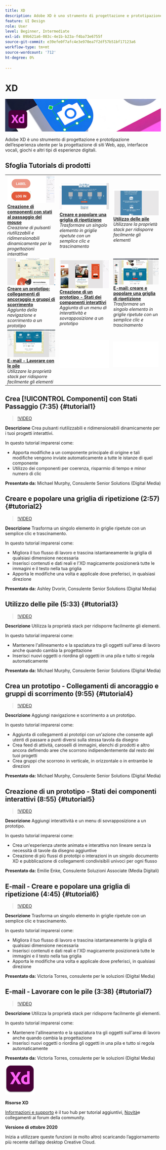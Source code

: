 ```yaml
---
title: XD
description: Adobe XD è uno strumento di progettazione e prototipazione dell’esperienza utente per la progettazione di siti Web, app, interfacce vocali, giochi e altri tipi di esperienze digitali
feature: UI Design
role: User
level: Beginner, Intermediate
exl-id: 89b621a6-083c-4e1b-b23a-f4ba73e6755f
source-git-commit: e39efe0f7afc4e3e970ea7f2df57b51bf17123a6
workflow-type: tm+mt
source-wordcount: '712'
ht-degree: 0%

---
```


# XD

![Immagine esercitazione eroe](../assets/XD.jpg)

Adobe XD è uno strumento di progettazione e prototipazione dell’esperienza utente per la progettazione di siti Web, app, interfacce vocali, giochi e altri tipi di esperienze digitali.

## Sfoglia Tutorials di prodotti

<table style="table-layout:fixed">
<tr>
 <td>
   <a href="xd.md#tutorial1">
      <img alt="Creazione di componenti con stati al passaggio del mouse" src="../assets/Xd_hoverstates_components_thumbnail.jpg" />
   </a>
    <div>
   <a href="xd.md#tutorial1"><strong>Creazione di componenti con stati al passaggio del mouse</strong></a>
    </div>
    <em>Creazione di pulsanti riutilizzabili e ridimensionabili dinamicamente per le progettazioni interattive</em>
    <br>
  </td>
  <td>
    <a href="xd.md#tutorial2">
        <img alt="Creare e popolare una griglia di ripetizione" src="../assets/XD_repeatgrid_thumbnail.jpg" />
    </a>
    <div>
    <a href="xd.md#tutorial2"><strong>Creare e popolare una griglia di ripetizione</strong></a>
    </div>
    <em>Trasformare un singolo elemento in griglie ripetute con un semplice clic e trascinamento</em>
    <br>
  </td>
  <td>
   <a href="xd.md#tutorial3">
      <img alt="Utilizzo delle pile" src="../assets/xd_Stacks_thumbnail.jpg" />
   </a>
    <div>
    <a href="xd.md#tutorial3"><strong>Utilizzo delle pile</strong></a>
    </div>
    <em>Utilizzare la proprietà stack per ridisporre facilmente gli elementi</em>
    <br>
  </td>
</tr>
<tr>
 <td>
    <a href="xd.md#tutorial4">
        <img alt="Creare un prototipo: collegamenti di ancoraggio e gruppi di scorrimento" src="../assets/XD_Scrolls_Thumbnail_Murphy.jpg" />
    </a>
    <div>
    <a href="xd.md#tutorial4"><strong>Creare un prototipo: collegamenti di ancoraggio e gruppi di scorrimento</strong></a>
    </div>
    <em>Aggiunta della navigazione e scorrimento a un prototipo</em>
    <br>
  </td>
  <td>
    <a href="xd.md#tutorial5">
        <img alt="Creazione di un prototipo - Stati dei componenti interattivi" src="../assets/XD_interactiveprototypes_enke.jpg" />
    </a>
    <div>
    <a href="xd.md#tutorial5"><strong>Creazione di un prototipo - Stati dei componenti interattivi</strong></a>
    </div>
    <em>Aggiunta di un menu di interattività e sovrapposizione a un prototipo</em>
    <br>
  </td>
  <td>
   <a href="xd.md#tutorial6">
      <img alt="E-mail: creare e popolare una griglia di ripetizione" src="../assets/xd_repeat_torres.jpg" />
   </a>
    <div>
   <a href="xd.md#tutorial7"><strong>E-mail: creare e popolare una griglia di ripetizione</strong></a>
    </div>
    <em>Trasformare un singolo elemento in griglie ripetute con un semplice clic e trascinamento</em>
    <br>
  </td>
</tr>
<tr>
 <td>
    <a href="xd.md#tutorial7">
        <img alt="E-mail - Lavorare con le pile" src="../assets/xd_stacks_torres.jpg" />
    </a>
    <div>
    <a href="xd.md#tutorial7"><strong>E-mail - Lavorare con le pile</strong></a>
    </div>
    <em>Utilizzare la proprietà stack per ridisporre facilmente gli elementi</em>
    <br>
  </td>
  <td>
    <img alt="Spaziatore" src="../assets/Whitespacer.png" />
    <div>
    <br>
  </td>
  <td>
    <img alt="Spaziatore" src="../assets/Whitespacer.png" />
    <div>
    <br>
  </td>
</tr>
</table>

## Crea [!UICONTROL Componenti] con Stati Passaggio (7:35) {#tutorial1}

>[!VIDEO](https://video.tv.adobe.com/v/326874?hidetitle=true)

**Descrizione**
Crea pulsanti riutilizzabili e ridimensionabili dinamicamente per i tuoi progetti interattivi.

In questo tutorial imparerai come:
* Apporta modifiche a un componente principale di origine e tali modifiche vengono inviate automaticamente a tutte le istanze di quel componente
* Utilizzo dei componenti per coerenza, risparmio di tempo e minor numero di clic

**Presentato da:**
Michael Murphy, Consulente Senior Solutions (Digital Media)

## Creare e popolare una griglia di ripetizione (2:57) {#tutorial2}

>[!VIDEO](https://video.tv.adobe.com/v/326955?hidetitle=true)

**Descrizione**
Trasforma un singolo elemento in griglie ripetute con un semplice clic e trascinamento.

In questo tutorial imparerai come:
* Migliora il tuo flusso di lavoro e trascina istantaneamente la griglia di qualsiasi dimensione necessaria
* Inserisci contenuti e dati reali e l&#39;XD magicamente posizionerà tutte le immagini e il testo nella tua griglia
* Apporta le modifiche una volta e applicale dove preferisci, in qualsiasi direzione

**Presentato da:**
Ashley Dvorin, Consulente Senior Solutions (Digital Media)

## Utilizzo delle pile (5:33) {#tutorial3}

>[!VIDEO](https://video.tv.adobe.com/v/326956?hidetitle=true)

**Descrizione**
Utilizza la proprietà stack per ridisporre facilmente gli elementi.

In questo tutorial imparerai come:
* Mantenere l&#39;allineamento e la spaziatura tra gli oggetti sull&#39;area di lavoro anche quando cambia la progettazione
* Inserisci nuovi oggetti o riordina gli oggetti in una pila e tutto si regola automaticamente

**Presentato da:**
Michael Murphy, Consulente Senior Solutions (Digital Media)

## Crea un prototipo - Collegamenti di ancoraggio e gruppi di scorrimento (9:55) {#tutorial4}

>[!VIDEO](https://video.tv.adobe.com/v/326957?hidetitle=true)

**Descrizione**
Aggiungi navigazione e scorrimento a un prototipo.

In questo tutorial imparerai come:
* Aggiunta di collegamenti ai prototipi con un&#39;azione che consente agli utenti di passare a punti diversi sulla stessa tavola da disegno
* Crea feed di attività, caroselli di immagini, elenchi di prodotti e altro ancora definendo aree che scorrono indipendentemente dal resto dei tuoi progetti
* Crea gruppi che scorrono in verticale, in orizzontale o in entrambe le direzioni

**Presentato da:**
Michael Murphy, Consulente Senior Solutions (Digital Media)

## Creazione di un prototipo - Stati dei componenti interattivi (8:55) {#tutorial5}

>[!VIDEO](https://video.tv.adobe.com/v/326958?hidetitle=true)

**Descrizione**
Aggiungi interattività e un menu di sovrapposizione a un prototipo.

In questo tutorial imparerai come:
* Crea un&#39;esperienza utente animata e interattiva non lineare senza la necessità di tavole da disegno aggiuntive
* Creazione di più flussi di prototipi o interazioni in un singolo documento XD e pubblicazione di collegamenti condivisibili univoci per ogni flusso

**Presentato da:**
Emilie Enke, Consulente Soluzioni Associate (Media Digitali)

## E-mail - Creare e popolare una griglia di ripetizione (4:45) {#tutorial6}

>[!VIDEO](https://video.tv.adobe.com/v/326775?hidetitle=true)

**Descrizione**
Trasforma un singolo elemento in griglie ripetute con un semplice clic e trascinamento.

In questo tutorial imparerai come:
* Migliora il tuo flusso di lavoro e trascina istantaneamente la griglia di qualsiasi dimensione necessaria
* Inserisci contenuti e dati reali e l&#39;XD magicamente posizionerà tutte le immagini e il testo nella tua griglia
* Apporta le modifiche una volta e applicale dove preferisci, in qualsiasi direzione

**Presentato da:**
Victoria Torres, consulente per le soluzioni (Digital Media)

## E-mail - Lavorare con le pile (3:38) {#tutorial7}

>[!VIDEO](https://video.tv.adobe.com/v/326759?hidetitle=true)

**Descrizione**
Utilizza la proprietà stack per ridisporre facilmente gli elementi.

In questo tutorial imparerai come:
* Mantenere l&#39;allineamento e la spaziatura tra gli oggetti sull&#39;area di lavoro anche quando cambia la progettazione
* Inserisci nuovi oggetti o riordina gli oggetti in una pila e tutto si regola automaticamente

**Presentato da:**
Victoria Torres, consulente per le soluzioni (Digital Media)

![Logo XD](../assets/xd_appicon_96.png)

**Risorse XD**

[Informazioni e supporto](https://helpx.adobe.com/support/xd.html) è il tuo hub per tutorial aggiuntivi, [Novità](https://helpx.adobe.com/xd/user-guide.html/xd/help/whats-new.ug.html)e collegamenti ai forum della community.

**Versione di ottobre 2020**

Inizia a utilizzare queste funzioni (e molto altro) scaricando l’aggiornamento più recente dall’app desktop Creative Cloud.
